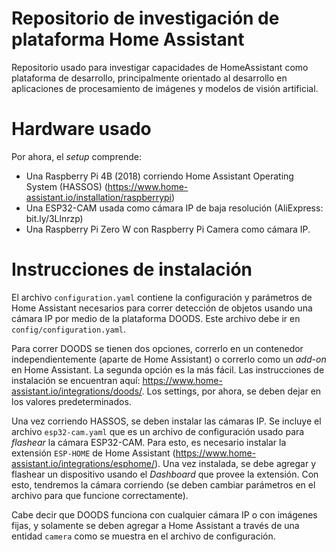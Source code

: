 # Repositorio de investigación de plataforma Home Assistant
Repositorio usado para investigar capacidades de HomeAssistant como plataforma de desarrollo, principalmente orientado al desarrollo en aplicaciones de procesamiento de imágenes y modelos de visión artificial.

# Hardware usado
Por ahora, el *setup* comprende: 
  - Una Raspberry Pi 4B (2018) corriendo Home Assistant Operating System (HASSOS) (https://www.home-assistant.io/installation/raspberrypi)
  - Una ESP32-CAM usada como cámara IP de baja resolución (AliExpress: bit.ly/3Llnrzp)
  - Una Raspberry Pi Zero W con Raspberry Pi Camera como cámara IP. 

# Instrucciones de instalación
El archivo `configuration.yaml` contiene la configuración y parámetros de Home Assistant necesarios para correr detección de objetos usando una cámara IP por medio de la plataforma DOODS. Este archivo debe ir en `config/configuration.yaml`. 

Para correr DOODS se tienen dos opciones, correrlo en un contenedor independientemente (aparte de Home Assistant) o correrlo como un *add-on* en Home Assistant. La segunda opción es la más fácil. Las instrucciones de instalación se encuentran aquí: https://www.home-assistant.io/integrations/doods/. Los settings, por ahora, se deben dejar en los valores predeterminados. 

Una vez corriendo HASSOS, se deben instalar las cámaras IP. Se incluye el archivo `esp32-cam.yaml` que es un archivo de configuración usado para *flashear* la cámara ESP32-CAM. Para esto, es necesario instalar la extensión `ESP-HOME` de Home Assistant (https://www.home-assistant.io/integrations/esphome/). Una vez instalada, se debe agregar y flashear un dispositivo usando el *Dashboard* que provee la extensión. Con esto, tendremos la cámara corriendo (se deben cambiar parámetros en el archivo para que funcione correctamente).

Cabe decir que DOODS funciona con cualquier cámara IP o con imágenes fijas, y solamente se deben agregar a Home Assistant a través de una entidad `camera` como se muestra en el archivo de configuración.
